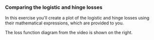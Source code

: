 ### Comparing the logistic and hinge losses

In this exercise you'll create a plot of the logistic and hinge losses using their mathematical expressions, which are provided to you.

The loss function diagram from the video is shown on the right.
